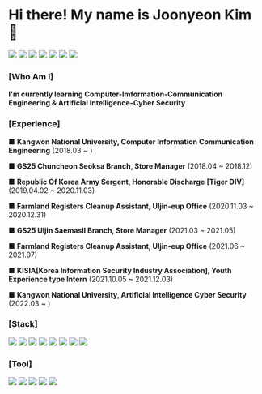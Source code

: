 # Hi there! My name is Joonyeon Kim 👋
<img src="https://img.shields.io/badge/22._.jr-e4405f?style=flat-square&logo=Instagram&logoColor=black"/> <img src="https://img.shields.io/badge/Kimjoonyeon-blue?style=flat-square&logo=Facebook&logoColor=white"/>  <img src="https://img.shields.io/badge/yeon8227-ffcd00?style=flat-square&logo=kakaotalk&logoColor=black"/>  <img src="https://img.shields.io/badge/GaveKite-26a5e4?style=flat-square&logo=Telegram&logoColor=black"/> <img src="https://img.shields.io/badge/yeon8227@naver.com-03c75a?style=flat-square&logo=naver&logoColor=white"/>  <img src="https://img.shields.io/badge/kimjoonyeon8227@gmail.com-ea4335?style=flat-square&logo=Gmail&logoColor=black"/>  <img src="https://img.shields.io/badge/ 준연 2979 -5865f2?style=flat-square&logo=discord&logoColor=white"/> 

### [Who Am I]
**I'm currently learning Computer-Imformation-Communication Engineering & Artificial Intelligence-Cyber Security** 



### [Experience]
■ **Kangwon National University, Computer Information Communication Engineering** (2018.03 ~ )

■ **GS25 Chuncheon Seoksa Branch, Store Manager** (2018.04 ~ 2018.12)

■ **Republic Of Korea Army Sergent, Honorable Discharge** **[Tiger DIV]** (2019.04.02 ~ 2020.11.03)

■ **Farmland Registers Cleanup Assistant, Uljin-eup Office** (2020.11.03 ~ 2020.12.31)

■ **GS25 Uljin Saemasil Branch, Store Manager** (2021.03 ~ 2021.05)

■ **Farmland Registers Cleanup Assistant, Uljin-eup Office** (2021.06 ~ 2021.07)

■ **KISIA[Korea Information Security Industry Association], Youth Experience type Intern** (2021.10.05 ~ 2021.12.03)

■ **Kangwon National University, Artificial Intelligence Cyber Security** (2022.03 ~ )

### [Stack]
<img src="https://img.shields.io/badge/Linux-FCC624?style=flat-square&logo=Linux&logoColor=black"/> <img src="https://img.shields.io/badge/Java-007396?style=flat-square&logo=java&logoColor=black"/> <img src="https://img.shields.io/badge/C-A8B9CC?style=flat-square&logo=C&logoColor=orange"/> <img src="https://img.shields.io/badge/Python-3776AB?style=flat-square&logo=python&logoColor=white"/> <img src="https://img.shields.io/badge/Oracle-F80000?style=flat-square&logo=oracle&logoColor=black"/> <img src="https://img.shields.io/badge/HTML5-E34F26?style=flat-square&logo=HTML5&logoColor=white"/> <img src="https://img.shields.io/badge/CSS3-1572B6?style=flat-square&logo=CSS3&logoColor=white"/> <img src="https://img.shields.io/badge/Assembly-007AAC?style=flat-square&logo=AssemblyScript&logoColor=black"/>


### [Tool]
<img src="https://img.shields.io/badge/Git-f05032?style=flat-square&logo=Git&logoColor=white"/> <img src="https://img.shields.io/badge/GitHub-181717?style=flat-square&logo=GitHub&logoColor=white"/> <img src="https://img.shields.io/badge/Sublime Text-ff9800?style=flat-square&logo=Sublime Text&logoColor=white"/> <img src="https://img.shields.io/badge/Eclipse-2c2255?style=flat-square&logo=Eclipse IDE&logoColor=white"/> <img src="https://img.shields.io/badge/Visual Studio-5c2d91?style=flat-square&logo=Visual Studio&logoColor=white"/>
